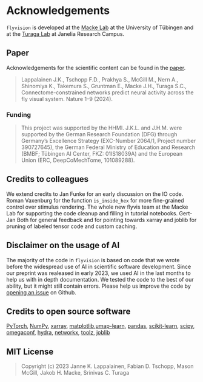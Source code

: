 # Acknowledgements

`flyvision` is developed at the [Macke Lab](https://www.mackelab.org) at the University of Tübingen and at the [Turaga Lab](https://www.janelia.org/lab/turaga-lab) at Janelia Research Campus.

## Paper

Acknowledgements for the scientific content can be found in the [paper](https://www.nature.com/articles/s41586-024-07939-3#Ack1).

> Lappalainen J.K., Tschopp F.D., Prakhya S., McGill M., Nern A., Shinomiya K., Takemura S., Gruntman E., Macke J.H., Turaga S.C., Connectome-constrained networks predict neural activity across the fly visual system. Nature 1–9 (2024).

### Funding

> This project was supported by the HHMI. J.K.L. and J.H.M. were supported by the German Research Foundation (DFG) through Germany’s Excellence Strategy (EXC-Number 2064/1, Project number 390727645), the German Federal Ministry of Education and Research (BMBF; Tübingen AI Center, FKZ: 01IS18039A) and the European Union (ERC, DeepCoMechTome, 101089288).


## Credits to colleagues

We extend credits to Jan Funke for an early discussion on the IO code. Roman Vaxenburg for the function `is_inside_hex` for more fine-grained control over stimulus rendering.
The whole new flyvis team at the Macke Lab for supporting the code cleanup and filling in tutorial notebooks.
Gert-Jan Both for general feedback and for pointing towards xarray and joblib for pruning of labeled tensor code and custom caching.

## Disclaimer on the usage of AI

The majority of the code in `flyvision` is based on code that we wrote before the widespread use of AI in scientific software development. Since our preprint was realeased in early 2023, we used AI in the last months to help us with in depth documentation. We tested the code to the best of our ability, but it might still contain errors. Please help us improve the code by [opening an issue](https://github.com/TuragaLab/flyvis/issues) on Github.

## Credits to open source software

[PyTorch](https://pytorch.org/), [NumPy](https://numpy.org/), [xarray](https://xarray.dev/),
[matplotlib](https://matplotlib.org/),[umap-learn](https://umap-learn.readthedocs.io/), [pandas](https://pandas.pydata.org/),
[scikit-learn](https://scikit-learn.org/), [scipy](https://scipy.org/), [omegaconf](https://omegaconf.readthedocs.io/),
[hydra](https://hydra.cc/), [networkx](https://networkx.org/), [toolz](https://toolz.readthedocs.io/en/latest/),
[joblib](https://joblib.readthedocs.io/)

## MIT License

> Copyright (c) 2023 Janne K. Lappalainen, Fabian D. Tschopp, Mason McGill, Jakob H. Macke, Srinivas C. Turaga
